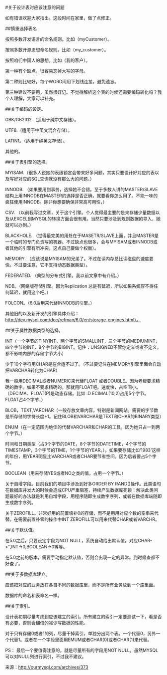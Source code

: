#关于设计表时应该注意的问题



如有错误欢迎大家指出。这段时间在家里，做了点修正。



##慎重选择表名



按照多数开发语言的命名规则。比如（myCustomer）。

按照多数开源思想命名规则。比如（my_customer）。

按照咱们中国人的思想。比如（我的客户）。

第一种有个缺点，很容易忘掉大写的字母。

第二种则比较好，每个WORD间用下划线连接，避免遗忘。

第三种建议不要用，虽然很好记。不觉得解析这个表的时候还需要编码转化吗？我个人理解，大家可以补充。

##关于编码的设定。



GBK/GB2312.（适用于纯中文存储）。

UTF8.（适用于中英文混合存储）。

LATIN1。（适用于纯英文存储）。

其他的。

##关于表引擎的选择。



MYISAM.（很多人说她的表级锁定会带来好多问题，其实只要设计好对应的表以及写好对应的SQL查询就没有那么大的问题。）

INNODB. （如果要用到事务，选择她不会错。至于多数人讲的MASTER/SLAVE结构上用INNODB在MASTER的选择是否正确，就要看你怎么用了。不能一味的疯狂使用INNODB。除非你想要确保非常高可用性，）

CSV. （以前我写过文章，关于这个引擎。个人觉得最主要的是来存储少量数据以及从EXCEL到MYSQL的转换方面会很有用。当然只要涉及到规则数据的导入，她就可以办到。）

BLACKHOLE. （觉得最完美的用处在于MASETR/SLAVE上面，并且MASTER是一个临时的专门负责写的机器。不过缺点也很多，会与MYISAM或者INNODB或者其他的引擎有所冲突，这点自己要做个权衡）。

MEMORY. （应该说是MYISAM的兄弟了。不过在读内存总比读磁盘的速度要快。不过要注意，它不支持动态数据类型）。

FEDERATED. （典型的分布式引擎。我以前文章中有介绍。）

NDB。（网络版存储引擎。因为Replication 总是有延迟，所以如果系统容不得任何延迟，就用这个吧。）

FOLCON。（6.0后用来代替INNODB的引擎。）

其他旧的以及新开发的引擎具体介绍：http://dev.mysql.com/doc/refman/6.0/en/storage-engines.html）。

##关于属性数据类型的选择。



INT（一个字节的TINYINT，两个字节的SMALLINT，三个字节的MEDIUMINT，四个字节的INT，8个字节的BIGINT。记住：UNSIGNED不管你定义或者不定义，都不影响内部的存储字节大小）

少于10个字符用CHAR是在合适不过了。（不过要记住在MEMORY引擎里面会自动把VARCHAR转化为CHAR）

我一般用DECIMAL或者NUMERIC来代替FLOAT 或者DOUBLE。因为老板要求精确的数字。如果不要求精确的，那就用FLOAT吧。速度快，占空间小。（DECIMA、FLOAT(P)是动态存储。比如 :D ECIMAL(10,2)占用5个字节。FLOAT占4个字节，）

BLOB，TEXT,VARCHAR（一般存放文章内容，特别是新闻网站。需要的字节数是所存储的字符长度+1。记住BLOB和VARCHAR是TEXT和CHAR的BINARY类型）

ENUM（在一定范围内绝佳的代替VARCHAR和CHAR的工具，因为她只占一到两个字节。）

时间和日期类型（占3个字节的DATE，8个字节的DATETIME，4个字节的TIMESTAMP，3个字节的TIME，1个字节的YEAR。）。如果要存储比如‘1983’这样的年份，用YEAR明显比VARCHAR或者CHAR要节省空间。因为后者要占5个字节。

BOOLEAN（用来存储YES或者NO之类的值，占用一个字节。）

关于自增字段。目前我们的项目中涉及到好多ORDER BY RAND()操作。此类语句在数据库并发大的时候会造成CPU严重阻塞，持续产生数据库死锁！解决此类问题最好的办法就是利用自增字段，用程序随即生成数字序列，或者在数据库端随即生成数字序列。

关于ZEROFILL。非常好用的前置填补0的存储，而不是用用对应个数的空串来代替。在需要前置补零的操作中INT ZEROFILL可以用来代替CHAR或者VARCHR。

##关于默认值。



在5.0之后，只要设定字段为NOT NULL，系统自动给出默认值。对应CHAR->’’,INT->0,BOOLEAN->0等等。

在5.0之前的版本，需要手动指定默认值，否则会出现一定的异常。到时候查都不好查了。

##关于多数据库建立。



应该把对应的业务放在各自不同的数据库里，而不是所有业务放到一个库里面。

数据库的命名和表命名一样。

##关于索引。



设计表初期尽量考虑到应该建立的索引。所有建立的索引一定要测试一下，看是否有必要，否则会翻倍的减少写数据的性能。

对于只有存储0或者1的列，尽量干掉索引，单独分出两个表。一个代替0，另外一个代替1。或者在一个字段里面用EMUM或者CHAR(0)或者CHAR(1)来代替。

PS： 最后一个要值得注意的，就是尽量所有的字段用NOT NULL。虽然MYSQL可以对NULL列进行索引，不过我不建议。

来源：http://ourmysql.com/archives/373
